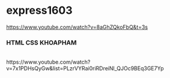 # express1603

https://www.youtube.com/watch?v=8aGhZQkoFbQ&t=3s
<br />
<h3>HTML CSS KHOAPHAM</h3>
<br />
https://www.youtube.com/watch?v=7x1PDHsQyGw&list=PLzrVYRai0riRDreiNl_QJOc9BEq3GE7Yp